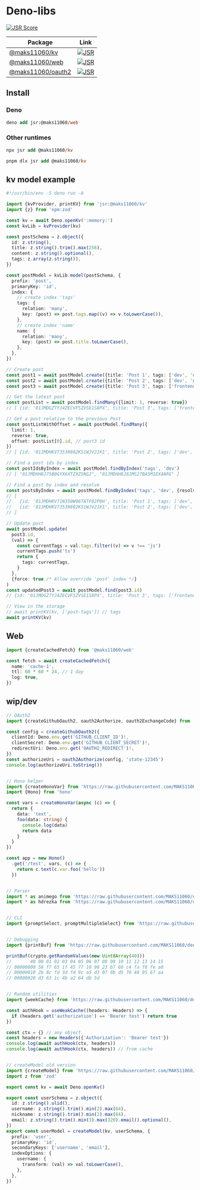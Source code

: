# Deno-libs

[![JSR Score](https://jsr.io/badges/@maks11060)](https://jsr.io/@maks11060)

| Package                            |                         Link                         |
| ---------------------------------- | :--------------------------------------------------: |
| [@maks11060/kv][@maks11060/kv]     |     [![JSR][@maks11060/kv badge]][@maks11060/kv]     |
| [@maks11060/web][@maks11060/web]   |    [![JSR][@maks11060/web badge]][@maks11060/web]    |
| [@maks11060/oauth2][@maks11060/kv] | [![JSR][@maks11060/oauth2 badge]][@maks11060/oauth2] |

[@maks11060/kv]: https://jsr.io/@maks11060/kv
[@maks11060/web]: https://jsr.io/@maks11060/web
[@maks11060/oauth2]: https://jsr.io/@maks11060/oauth2

[@maks11060/kv badge]: https://jsr.io/badges/@maks11060/kv
[@maks11060/web badge]: https://jsr.io/badges/@maks11060/web
[@maks11060/oauth2 badge]: https://jsr.io/badges/@maks11060/oauth2


## Install

### Deno
```ps
deno add jsr:@maks11060/web
```
### Other runtimes
```ps
npx jsr add @maks11060/kv
```
```ps
pnpm dlx jsr add @maks11060/kv
```

## kv model example
```ts
#!/usr/bin/env -S deno run -A

import {kvProvider, printKV} from 'jsr:@maks11060/kv'
import {z} from 'npm:zod'

const kv = await Deno.openKv(':memory:')
const kvLib = kvProvider(kv)

const postSchema = z.object({
  id: z.string(),
  title: z.string().trim().max(256),
  content: z.string().optional(),
  tags: z.array(z.string()),
})

const postModel = kvLib.model(postSchema, {
  prefix: 'post',
  primaryKey: 'id',
  index: {
    // create index 'tags'
    tags: {
      relation: 'many',
      key: (post) => post.tags.map((v) => v.toLowerCase()),
    },
    // create index 'name'
    name: {
      relation: 'many',
      key: (post) => post.title.toLowerCase(),
    },
  },
})

// Create post
const post1 = await postModel.create({title: 'Post 1', tags: ['dev', 'deno', 'backend']})
const post2 = await postModel.create({title: 'Post 2', tags: ['dev', 'node', 'backend']})
const post3 = await postModel.create({title: 'Post 3', tags: ['frontend', 'css', 'html', 'js']})

// Get the latest post
const postList = await postModel.findMany({limit: 1, reverse: true})
// [ {id: '01JMDGZ7YJ4ZECVF5ZVSE1S8PX', title: 'Post 3', tags: ['frontend', 'css', 'html', 'js']} ]

// Get a post relative to the previous Post
const postListWithOffset = await postModel.findMany({
  limit: 1,
  reverse: true,
  offset: postList[0].id, // post3 id
})
// [ {id: '01JMDHKV7353R802KS1WJV2JX1', title: 'Post 2', tags: ['dev', 'node', 'backend']} ]

// Find a post ids by index
const postIdsByIndex = await postModel.findByIndex('tags', 'dev')
// [ "01JMDHH8J75B0GYX6XTZXZ5NG2", "01JMDHH8J8JMS27BA5M1EX4ARG" ]

// Find a post by index and resolve
const postsByIndex = await postModel.findByIndex('tags', 'dev', {resolve: true})
// [
//   {id: '01JMDHKV71N350W96TATF02P0H', title: 'Post 1', tags: ['dev', 'deno', 'backend']},
//   {id: '01JMDHKV7353R802KS1WJV2JX1', title: 'Post 2', tags: ['dev', 'node', 'backend']},
// ]

// Update post
await postModel.update(
  post3.id,
  (val) => {
    const currentTags = val.tags.filter((v) => v !== 'js')
    currentTags.push('ts')
    return {
      tags: currentTags,
    }
  },
  {force: true /* Allow override 'post' index */}
)
const updatedPost3 = await postModel.find(post3.id)
// {id: '01JMDGZ7YJ4ZECVF5ZVSE1S8PX', title: 'Post 3', tags: ['frontend', 'css', 'html', 'ts']}

// View in the storage
// await printKV(kv, ['post-tags']) // tags
await printKV(kv)
```

## Web
```ts
import {createCachedFetch} from '@maks11060/web'

const fetch = await createCachedFetch({
  name: 'cache-1',
  ttl: 60 * 60 * 24, // 1 day
  log: true,
})
```

## wip/dev
```ts
// OAuth2
import {createGithubOauth2, oauth2Authorize, oauth2ExchangeCode} from 'https://raw.githubusercontent.com/MAKS11060/deno-libs/main/oauth2/mod.ts'

const config = createGithubOauth2({
  clientId: Deno.env.get('GITHUB_CLIENT_ID')!,
  clientSecret: Deno.env.get('GITHUB_CLIENT_SECRET')!,
  redirectUri: Deno.env.get('OAUTH2_REDIRECT')!,
})
const authorizeUri = oauth2Authorize(config, 'state-12345')
console.log(authorizeUri.toString())


// Hono helper
import {createHonoVar} from 'https://raw.githubusercontent.com/MAKS11060/deno-libs/main/hono/mod.ts'
import {Hono} from 'hono'

const vars = createHonoVar(async (c) => {
  return {
    data: 'text',
    foo(data: string) {
      console.log(data)
      return data
    }
  }
})

const app = new Hono()
  .get('/test', vars, (c) => {
    return c.text(c.var.foo('hello'))
  })


// Parser
import * as animego from 'https://raw.githubusercontent.com/MAKS11060/deno-libs/main/api/animego/animego.ts'
import * as hdrezka from 'https://raw.githubusercontent.com/MAKS11060/deno-libs/main/api/hdrezka/hdrezka.ts'


// CLI
import {promptSelect, promptMultipleSelect} from 'https://raw.githubusercontent.com/MAKS11060/deno-libs/main/cli/prompt.ts'


// Debugging
import {printBuf} from 'https://raw.githubusercontent.com/MAKS11060/deno-libs/main/debug/mod.ts'

printBuf(crypto.getRandomValues(new Uint8Array(40)))
//       40 00 01 02 03 04 05 06 07 08 09 10 11 12 13 14 15
// 00000000 58 f7 65 1f 45 77 10 98 23 b7 60 c4 fa f8 fe a0
// 00000010 2b 8c fd 3d fd 9c a5 d3 07 9b d5 70 48 95 67 aa
// 00000020 d3 63 1c 4b a2 64 db 5d


// Random utilities
import {weekCache} from 'https://raw.githubusercontent.com/MAKS11060/deno-libs/main/lib/mod.ts'

const authHook = useWeakCache((headers: Headers) => {
  if (headers.get('authorization') == 'Bearer test') return true
})

const ctx = {} // any object.
const headers = new Headers({'Authorization': 'Bearer test'})
console.log(await authHook(ctx, headers))
console.log(await authHook(ctx, headers)) // from cache


// createModel old version
import {createModel} from 'https://raw.githubusercontent.com/MAKS11060/deno-libs/main/deno/mod.ts'
import z from 'zod'

export const kv = await Deno.openKv()

export const userSchema = z.object({
  id: z.string().ulid(),
  username: z.string().trim().min(2).max(64),
  nickname: z.string().trim().min(2).max(64),
  email: z.string().trim().min(3).max(320).email().optional(),
})
export const userModel = createModel(kv, userSchema, {
  prefix: 'user',
  primaryKey: 'id',
  secondaryKeys: ['username', 'email'],
  indexOptions: {
    username: {
      transform: (val) => val.toLowerCase(),
    },
  },
})
```
